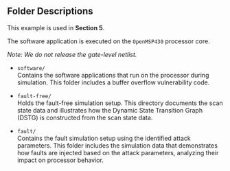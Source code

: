 ## Folder Descriptions

This example is used in **Section 5**.

The software application is executed on the `OpenMSP430` processor core.

*Note: We do not release the gate-level netlist.*

- `software/`  
  Contains the software applications that run on the processor during simulation. This folder includes a buffer overflow vulnerability code.

- `fault-free/`  
  Holds the fault-free simulation setup. This directory documents the scan state data and illustrates how the Dynamic State Transition Graph (DSTG) is constructed from the scan state data.

- `fault/`  
  Contains the fault simulation setup using the identified attack parameters. This folder includes the simulation data that demonstrates how faults are injected based on the attack parameters, analyzing their impact on processor behavior.

